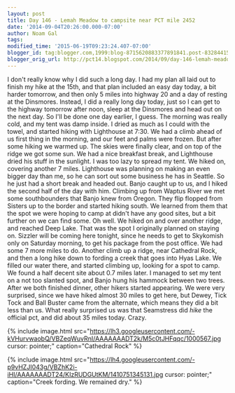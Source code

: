 ```yaml
---
layout: post
title: Day 146 - Lemah Meadow to campsite near PCT mile 2452
date: '2014-09-04T20:26:00.000-07:00'
author: Noam Gal
tags:
modified_time: '2015-06-19T09:23:24.407-07:00'
blogger_id: tag:blogger.com,1999:blog-8715620883377891841.post-8328441544881800436
blogger_orig_url: http://pct14.blogspot.com/2014/09/day-146-lemah-meadow-to-campsite-near.html
---
```


 I don't really know why I did such a long day. I had my plan all laid out to finish my hike at the 15th, and that
 plan included an easy day today, a bit harder tomorrow, and then only 5 miles into highway 20 and a day of resting
 at the Dinsmores.
 Instead, I did a really long day today, just so I can get to the highway tomorrow after noon,
 sleep at the Dinsmores and head out on the next day. So I'll be done one day earlier, I guess.
 The morning was
 really cold, and my tent was damp inside. I dried as much as I could with the towel, and started hiking with
 Lighthouse at 7:30. We had a climb ahead of us first thing in the morning, and our feet and palms were frozen. But
 after some hiking we warmed up.
 The skies were finally clear, and on top of the ridge we got some sun. We had a
 nice breakfast break, and Lighthouse dried his stuff in the sunlight. I was too lazy to spread my tent.
 We
 hiked on, covering another 7 miles. Lighthouse was planning on making an even bigger day than me, so he can sort out
 some business he has in Seattle. So he just had a short break and headed out. Banjo caught up to us, and I hiked the
 second half of the day with him.
 Climbing up from Waptus River we met some southbounders that Banjo knew from
 Oregon. They flip flopped from Sisters up to the border and started hiking south. We learned from them that the spot
 we were hoping to camp at didn't have any good sites, but a bit further on we can find some. Oh well.
 We hiked
 on and over another ridge, and reached Deep Lake. That was the spot I originally planned on staying on. Sizzler will
 be coming here tonight, since he needs to get to Skykomish only on Saturday morning, to get his package from the
 post office. We had some 7 more miles to do.
 Another climb up a ridge, near Cathedral Rock, and then a long
 hike down to fording a creek that goes into Hyas Lake. We filled our water there, and started climbing up, looking
 for a spot to camp.
 We found a half decent site about 0.7 miles later. I managed to set my tent on a not too
 slanted spot, and Banjo hung his hammock between two trees.
 After we both finished dinner, other hikers started
 appearing. We were very surprised, since we have hiked almost 30 miles to get here, but Dewey, Tick Tock and Ball
 Buster came from the alternate, which means they did a bit less than us. What really surprised us was that
 Seamstress did _hike_ the official pct, and did about 35 miles today. Crazy.


{% include image.html src="https://lh3.googleusercontent.com/-kVHurvwaobQ/VBZeqWuvRnI/AAAAAAADT2k/M5c0tJHFqqc/1000567.jpg cursor: pointer;" caption="Cathedral Rock" %}


{% include image.html src="https://lh4.googleusercontent.com/-p9vHZJI043g/VBZhK2i-iHI/AAAAAAADT24/KIzRUDGUtKM/1410751345131.jpg cursor: pointer;" caption="Creek fording. We remained dry." %}

